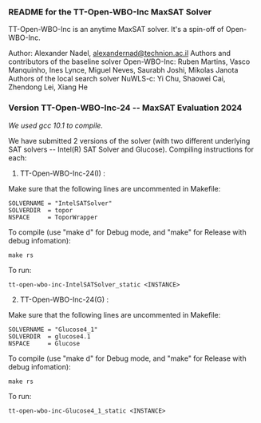 ### README for the TT-Open-WBO-Inc MaxSAT Solver

TT-Open-WBO-Inc is an anytime MaxSAT solver. It's a spin-off of Open-WBO-Inc. 

Author: Alexander Nadel, alexandernad@technion.ac.il
Authors and contributors of the baseline solver Open-WBO-Inc: Ruben Martins, Vasco Manquinho, Ines Lynce, Miguel Neves, Saurabh Joshi, Mikolas Janota
Authors of the local search solver NuWLS-c: Yi Chu, Shaowei Cai, Zhendong Lei, Xiang He

### Version TT-Open-WBO-Inc-24 -- MaxSAT Evaluation 2024

*We used gcc 10.1 to compile.*

We have submitted 2 versions of the solver (with two different underlying SAT solvers -- Intel(R) SAT Solver and Glucose). Compiling instructions for each:

1) TT-Open-WBO-Inc-24(I) : 

Make sure that the following lines are uncommented in Makefile:

	SOLVERNAME = "IntelSATSolver"
	SOLVERDIR  = topor
	NSPACE     = ToporWrapper

To compile (use "make d" for Debug mode, and "make" for Release with debug infomation):

	make rs

To run:

	tt-open-wbo-inc-IntelSATSolver_static <INSTANCE>

2) TT-Open-WBO-Inc-24(G) : 

Make sure that the following lines are uncommented in Makefile:

	SOLVERNAME = "Glucose4_1"
	SOLVERDIR  = glucose4.1
	NSPACE     = Glucose

To compile (use "make d" for Debug mode, and "make" for Release with debug infomation):

	make rs

To run:

	tt-open-wbo-inc-Glucose4_1_static <INSTANCE>
